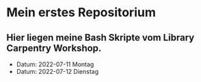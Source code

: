 # Mein erstes Repositorium
## Hier liegen meine Bash Skripte vom Library Carpentry Workshop.

- Datum: 2022-07-11 Montag
- Datum: 2022-07-12 Dienstag
